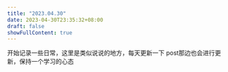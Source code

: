 ```yaml
---
title: "2023.04.30"
date: 2023-04-30T23:35:32+08:00
draft: false
showFullContent: true
---
```

开始记录一些日常，这里是类似说说的地方，每天更新一下
post那边也会进行更新，保持一个学习的心态
